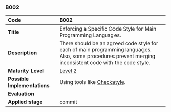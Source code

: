 ### B002

| **Code**           | **B002** |
| :--                | :--      |
| **Title**          | Enforcing a Specific Code Style for Main Programming Languages. |
| **Description**    | There should be an agreed code style for each of main programming languages. Also, some procedures prevent merging inconsistent code with the code style. |
| **Maturity Level** | [Level 2](/levels#level-2) |
| **Possible Implementations** | Using tools like [Checkstyle](https://checkstyle.sourceforge.io/). |
| **Evaluation**     | |
| **Applied stage**  | commit |

